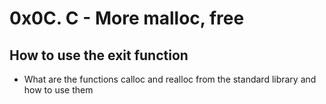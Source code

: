 # 0x0C. C - More malloc, free

## How to use the exit function

* What are the functions calloc and realloc from the standard library and how to use them
